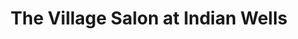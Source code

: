 ---
title: "The Village Salon at Indian Wells"
url: /indian-wells/the-village-salon-at-indian-wells/
shop: hairdresser
---